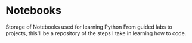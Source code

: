 # Notebooks
Storage of Notebooks used for learning Python
From guided labs to projects, this'll be a repository of the steps I take in learning how to code.
